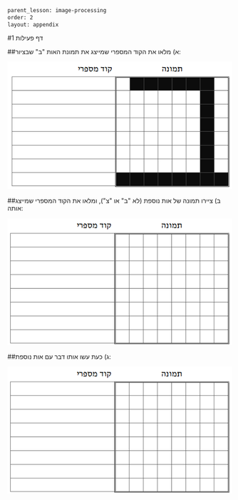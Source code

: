 ```
parent_lesson: image-processing
order: 2
layout: appendix
```

#דף פעילות 1

##א) מלאו את הקוד המספרי שמייצג את תמונת האות "ב" שבציור:

<div id="container" align="center">
  <img class="img-responsive" src="img05.png" title=""/>
</div>

##ב) ציירו תמונה של אות נוספת  (לא "ב" או "צ"), ומלאו את הקוד המספרי שמייצג אותה:

<div id="container" align="center">
  <img class="img-responsive" src="img06.png" title=""/>
</div>

##ג) כעת עשו אותו דבר עם אות נוספת:

<div id="container" align="center">
  <img class="img-responsive" src="img06.png" title=""/>
</div>
